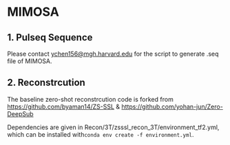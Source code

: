 # MIMOSA
## 1. Pulseq Sequence
Please contact ychen156@mgh.harvard.edu for the script to generate .seq file of MIMOSA.
## 2. Reconstrcution
The baseline zero-shot reconstrcution code is forked from https://github.com/byaman14/ZS-SSL & https://github.com/yohan-jun/Zero-DeepSub

Dependencies are given in Recon/3T/zsssl_recon_3T/environment_tf2.yml, which can be installed with``conda env create -f environment.yml``.

